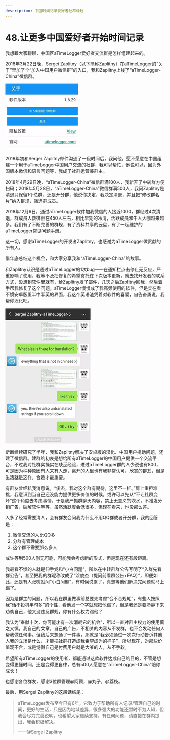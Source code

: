 ```yaml
---
description: 中国时间记录爱好者社群缘起
---
```


# 48.让更多中国爱好者开始时间记录

我想跟大家聊聊，中国区aTimeLogger爱好者交流群是怎样组建起来的。

2018年3月22日晚，Sergei Zaplitny（以下简称Zaplitny）在aTimeLogger的“关于”里加了个“加入中国用户微信群”的入口，我和Zaplitny上线了“aTimeLogger-China”微信群。

![](../.gitbook/assets/tu-pian%20%2877%29.png)

2018年初和Sergei Zaplitny邮件沟通了一段时间后，我问他，愿不愿意在中国组建一个用于aTimeLogger中国用户交流的社群，我可以帮忙，他说可以，因为外国版本微信和语言问题等，我成了社群运营兼群主。

2018年4月29日晚，“aTimeLogger-China”微信群满100人，我新开了中转群方便扫码；2018年5月28日，“aTimeLogger-China”微信群满500人，我问Zaplitny是清退只保留1个总群，还是开分群，他说你决定，我决定清退，并且把“修改群名片”纳入群规，筛选群成员。

2018年12月6日，通过aTimeLogger软件加我微信的人接近1000，群经过4次清退，群成员人数徘徊在450人左右，相比早期的冷清，活跃成员和牛人大咖越来越多。我们有了不断完善的群规，有了资料共享的云盘，有了一起维护的aTimeLogger常见问题手册。

这一切，感谢aTimeLogger的开发者Zaplitny，也感谢为aTimeLogger做贡献的所有人。

借年底总结这个机会，和大家分享我和“aTimeLogger-China”的故事。

和Zaplitny认识是通过aTimeLogger的1次bug——在通知栏点击停止无反应，严重影响了使用，我等不及把修复的希望寄托在下次版本更新，就去找开发者的联系方式，没想到软件里就有，给Zaplitny发了邮件，几天之后Zaplitny回我，然后着手帮我修复了这个问题。aTimeLogger慢慢成了我高频使用的软件，但是实在看不惯安卓版里半中半英的界面，我这个英语渣凭着对软件的喜爱，自告奋勇说，我帮你汉化吧。

![](../.gitbook/assets/tu-pian%20%28129%29.png)

断断续续研究了半年，我和Zaplitny解决了安卓版的汉化、中国用户捐助问题，还建了微信群。建群的初衷是想给所有aTimeLogger的中国用户提供一个交流平台，不过我对社群实操实在缺乏经验，进过aTimeLogger群的人少说也有800，可是因为种种原因有人来有人走，离开的人里也有我非常认可，欣赏的群友，但是生活就是这样，合适才最重要。

有群友曾经私我消息说，“俊杰，我对这个群有期待，这里不一样。”肩上重担难挑，我意识到当自己还没能力提供更多价值的时候，或许可以先从“不让社群变坏”这个角度去考虑事情，于是我严抓群聊天内容，禁止无意义的吹水，不准发分销广告，破解软件等等，虽然活跃度会低很多，但现在看来，也没那么差。

人多了经常需要清人，会有群友会问我为什么不用QQ群或者开分群，我的回答是：

1. 微信交流的人比QQ多
2. 分群有管理成本
3. 这个群不需要那么多人

或许等到500人删无可删，可能我会考虑新的形式，但是现在还有段距离。

我最看不惯的人就是伸手党和“小白问题”，所以在中转群群公告写明了“入群先看群公告”，甚至把我的群昵称改成了“涂俊杰（提问前看群公告+FAQ）”，即便如此，还是有人张嘴就问“小白问题”，有时候说累了，真想等他们解决完问题就马上踢了。

因为是群主的问题，所以我在群里做事前总要先考虑“合不合规矩”，有些人按照我“话不投机半句多”的个性，看他发一个字就想把他踢了，但是我还是要冷静下来劝劝自己，他又没违反群规，你有什么权力踢他？

我认为“奉献十次，你可能才有一次消耗它的机会”，所以一直对群主权力的使用慎之又慎，我自己的文章，自己的广告，不相关的内容从不发群，也不会发动任何人帮我做任何事。但我后来想通了一件事，那就是“我必须通过一次次行动告诉其他人我的立场是什么，才能把社群打造成我希望成为的样子”，所以现在，对那些价值观不合，或是觉得自己是付费用户就是大爷的人，从不手软。

希望所有aTimeLogger的使用者，都能通过这款软件达成自己的目的，不管是想变得更懂时间，还是变得更自律，总有500人愿意在“aTimeLogger-China”陪你成长！

也感谢各位群友，感谢3位群管理@阿颢，@丸子，@荔枝。

最后，用Sergei Zaplitny的这段话结尾：

> aTimeLogger发布至今已有6年，它致力于帮助所有人记录/管理自己的时间，更好的生活，只是因为地域差异，很多强大的功能还暂时不为人知，但我会尽力完善说明，也希望大家继续支持，有任何问题，请直接在群内提出，我会积极解决。
>
> ——@Sergei Zaplitny

